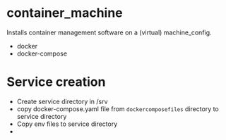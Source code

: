 # container_machine

Installs container management software on a (virtual) machine_config.

* docker
* docker-compose

# Service creation

* Create service directory in /srv
* copy docker-compose.yaml file from `dockercomposefiles` directory to service directory
* Copy env files to service directory
*
